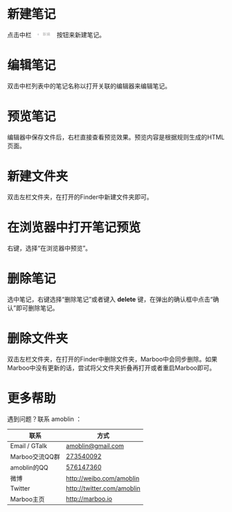 # 新建笔记
点击中栏 <img src=".images/1_2x.png" width="10%"/> 按钮来新建笔记。

# 编辑笔记
双击中栏列表中的笔记名称以打开关联的编辑器来编辑笔记。

# 预览笔记
编辑器中保存文件后，右栏直接查看预览效果。预览内容是根据规则生成的HTML页面。

# 新建文件夹
双击左栏文件夹，在打开的Finder中新建文件夹即可。

# 在浏览器中打开笔记预览
右键，选择“在浏览器中预览”。

# 删除笔记

选中笔记，右键选择“删除笔记”或者键入 **delete** 键，在弹出的确认框中点击“确认”即可删除笔记。

# 删除文件夹

双击左栏文件夹，在打开的Finder中删除文件夹，Marboo中会同步删除。如果Marboo中没有更新的话，尝试将父文件夹折叠再打开或者重启Marboo即可。

# 更多帮助

遇到问题？联系 amoblin ：

| 联系 | 方式 |
|-----|------|
| Email / GTalk | <amoblin@gmail.com> |
| Marboo交流QQ群 | [273540092](qq://273540092) |
| amoblin的QQ | [576147360](qq://576147360) |
| 微博 | <http://weibo.com/amoblin> |
| Twitter | <http://twitter.com/amoblin> |
| Marboo主页 | <http://marboo.io> |
